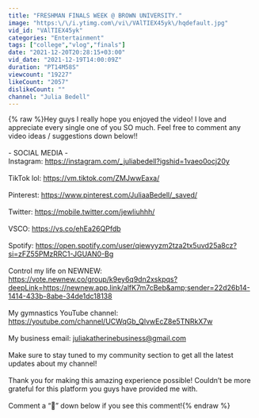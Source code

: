 ```yaml
---
title: "FRESHMAN FINALS WEEK @ BROWN UNIVERSITY."
image: "https:\/\/i.ytimg.com\/vi\/VAlTIEX45yk\/hqdefault.jpg"
vid_id: "VAlTIEX45yk"
categories: "Entertainment"
tags: ["college","vlog","finals"]
date: "2021-12-20T20:28:15+03:00"
vid_date: "2021-12-19T14:00:09Z"
duration: "PT14M58S"
viewcount: "19227"
likeCount: "2057"
dislikeCount: ""
channel: "Julia Bedell"
---
```

{% raw %}Hey guys I really hope you enjoyed the video! I love and appreciate every single one of you SO much. Feel free to comment any video ideas / suggestions down below!! <br /><br />-  SOCIAL MEDIA  -<br />Instagram: <a rel="nofollow" target="blank" href="https://instagram.com/_juliabedell?igshid=1vaeo0ocj20y">https://instagram.com/_juliabedell?igshid=1vaeo0ocj20y</a><br /><br />TikTok lol: <a rel="nofollow" target="blank" href="https://vm.tiktok.com/ZMJwwEaxa/">https://vm.tiktok.com/ZMJwwEaxa/</a><br /><br />Pinterest: <a rel="nofollow" target="blank" href="https://www.pinterest.com/JuliaaBedell/_saved/">https://www.pinterest.com/JuliaaBedell/_saved/</a><br /><br />Twitter: <a rel="nofollow" target="blank" href="https://mobile.twitter.com/jewliuhhh/">https://mobile.twitter.com/jewliuhhh/</a><br /><br />VSCO: <a rel="nofollow" target="blank" href="https://vs.co/ehEa26QPfdb">https://vs.co/ehEa26QPfdb</a><br /><br />Spotify: <a rel="nofollow" target="blank" href="https://open.spotify.com/user/qiewyyzm2tza2tx5uvd25a8cz?si=zFZ55PMzRRC1-JGUAN0-Bg">https://open.spotify.com/user/qiewyyzm2tza2tx5uvd25a8cz?si=zFZ55PMzRRC1-JGUAN0-Bg</a> <br /><br />Control my life on NEWNEW: <a rel="nofollow" target="blank" href="https://vote.newnew.co/group/k9ey6q9dn2xskpqs?deepLink=https://newnew.app.link/alfK7m7cBeb&amp;sender=22d26b14-1414-433b-8abe-34de1dc18138">https://vote.newnew.co/group/k9ey6q9dn2xskpqs?deepLink=https://newnew.app.link/alfK7m7cBeb&amp;sender=22d26b14-1414-433b-8abe-34de1dc18138</a><br /><br />My gymnastics YouTube channel: <a rel="nofollow" target="blank" href="https://youtube.com/channel/UCWqGb_QlvwEcZ8e5TNRkX7w">https://youtube.com/channel/UCWqGb_QlvwEcZ8e5TNRkX7w</a><br /><br />My business email: juliakatherinebusiness@gmail.com <br /><br />Make sure to stay tuned to my community section to get all the latest updates about my channel! <br /><br />Thank you for making this amazing experience possible! Couldn’t be more grateful for this platform you guys have provided me with. <br /><br />Comment a “🧸” down below if you see this comment!{% endraw %}
